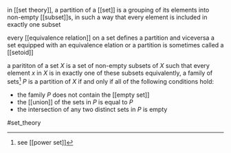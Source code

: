 in [[set theory]], a partition of a [[set]] is a grouping of its elements into non-empty [[subset]]s, in such a way that every element is included in exactly one subset

every [[equivalence relation]] on a set defines a partition and viceversa
a set equipped with an equivalence elation or a partition is sometimes called a [[setoid]]

a parititon of a set $X$ is a set of non-empty subsets of $X$ such that every element $x$ in $X$ is in exactly one of these subsets
equivalently, a family of sets[^1] $P$ is a partition of $X$ if and only if all of the following conditions hold:
- the family $P$ does not contain the [[empty set]]
- the [[union]] of the sets in $P$ is equal to $P$
- the intersection of any two distinct sets in $P$ is empty


[^1]: see [[power set]]

#set_theory
